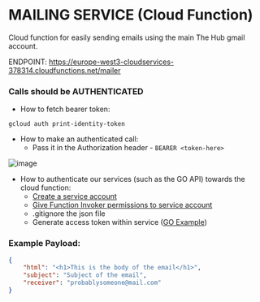 # MAILING SERVICE (Cloud Function)
Cloud function for easily sending emails using the main The Hub gmail account.

ENDPOINT: https://europe-west3-cloudservices-378314.cloudfunctions.net/mailer

### Calls should be AUTHENTICATED
* How to fetch bearer token: 
```shell
gcloud auth print-identity-token
```
* How to make an authenticated call:
    * Pass it in the Authorization header - `BEARER <token-here>`
<img src="https://i.ibb.co/RCwJWwG/image.png" alt="image" border="0">

* How to authenticate our services (such as the GO API) towards the cloud function:
    * [Create a service account](https://console.cloud.google.com/iam-admin/serviceaccounts?referrer=search&authuser=1&project=cloudservices-378314)
    * [Give Function Invoker permissions to service account](https://console.cloud.google.com/iam-admin/iam?referrer=search&authuser=1&project=cloudservices-378314)
    * .gitignore the json file 
    * Generate access token within service ([GO Example](https://console.cloud.google.com/iam-admin/iam?referrer=search&authuser=1&project=cloudservices-378314))


### Example Payload:
```json
{
    "html": "<h1>This is the body of the email</h1>",
    "subject": "Subject of the email", 
    "receiver": "probablysomeone@mail.com"
}
```